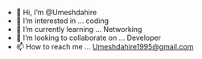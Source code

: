 - 👋 Hi, I’m @Umeshdahire
- 👀 I’m interested in ... coding
- 🌱 I’m currently learning ... Networking
- 💞️ I’m looking to collaborate on ... Developer
- 📫 How to reach me ... Umeshdahire1995@gmail.com

<!---
Umeshdahire/Umeshdahire is a ✨ special ✨ repository because its `README.md` (this file) appears on your GitHub profile.
You can click the Preview link to take a look at your changes.
--->
